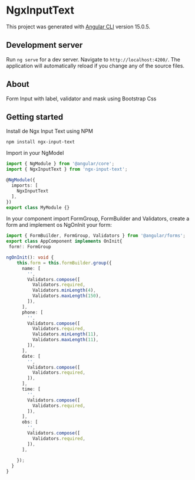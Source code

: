 # NgxInputText

This project was generated with [Angular CLI](https://github.com/angular/angular-cli) version 15.0.5.

## Development server

Run `ng serve` for a dev server. Navigate to `http://localhost:4200/`. The application will automatically reload if you change any of the source files.

## About

Form Input with label, validator and mask using Bootstrap Css

## Getting started

Install de Ngx Input Text using NPM
```
npm install ngx-input-text

```
Import in your NgModel
```typescript
import { NgModule } from '@angular/core';
import { NgxInputText } from 'ngx-input-text';

@NgModule({
  imports: [
    NgxInputText
  ],
})
export class MyModule {}

```

In your component import FormGroup, FormBuilder and Validators, create a form and implement os NgOnInit your form:

```typescript
import { FormBuilder, FormGroup, Validators } from '@angular/forms';
export class AppComponent implements OnInit{
 form!: FormGroup

ngOnInit(): void {
    this.form = this.formBuilder.group({     
      name: [
        '',
        Validators.compose([
          Validators.required,
          Validators.minLength(4),
          Validators.maxLength(150),
        ]),
      ],
      phone: [
        '',
        Validators.compose([
          Validators.required,
          Validators.minLength(11),
          Validators.maxLength(11),
        ]),
      ],
      date: [
        '',
        Validators.compose([
          Validators.required,
        ]),
      ],
      time: [
        '',
        Validators.compose([
          Validators.required,
        ]),
      ],
      obs: [
        '',
        Validators.compose([
          Validators.required,
        ]),
      ],
    
    });
  }
}

```
